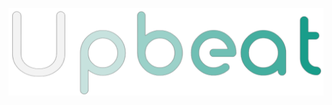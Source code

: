 <p align="center">
  <a href="https://github.com/Nut3llaNutz/UpBeat---A-Music-Streaming-Website"><img src="https://github.com/Nut3llaNutz/UpBeat---A-Music-Streaming-Website/blob/17cf4cf16dabc51285b43bae3c422da33054bb3a/Assets/img/wlogo.png" />
</p>
